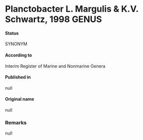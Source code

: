 # Planctobacter L. Margulis & K.V. Schwartz, 1998 GENUS

#### Status
SYNONYM

#### According to
Interim Register of Marine and Nonmarine Genera

#### Published in
null

#### Original name
null

### Remarks
null